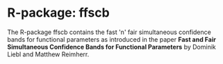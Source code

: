 # R-package: ffscb
The R-package ffscb contains the fast 'n' fair simultaneous confidence bands for functional parameters as introduced in the paper **Fast and Fair Simultaneous Confidence Bands for Functional Parameters** by Dominik Liebl and Matthew Reimherr.
